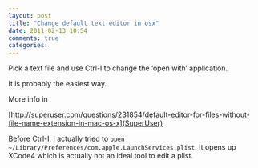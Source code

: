 ```yaml
---
layout: post
title: "Change default text editor in osx"
date: 2011-02-13 10:54
comments: true
categories: 
---
```


Pick a text file and use Ctrl-I to change the ‘open with’ application.


It is probably the easiest way.


More info in 

[http://superuser.com/questions/231854/default-editor-for-files-without-file-name-extension-in-mac-os-x](SuperUser)


Before Ctrl-I, I actually tried to ```open ~/Library/Preferences/com.apple.LaunchServices.plist```. It opens up XCode4 which is actually not an ideal tool to edit a plist.

